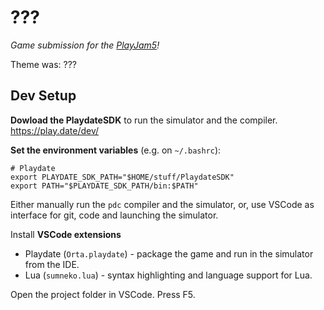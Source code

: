 # ???

*Game submission for the [PlayJam5](https://itch.io/jam/playjam-5)!*

Theme was: ???


## Dev Setup
**Dowload the PlaydateSDK** to run the simulator and the compiler.  
https://play.date/dev/

**Set the environment variables** (e.g. on `~/.bashrc`):
```
# Playdate
export PLAYDATE_SDK_PATH="$HOME/stuff/PlaydateSDK"
export PATH="$PLAYDATE_SDK_PATH/bin:$PATH"
```

Either manually run the `pdc` compiler and the simulator, or, use VSCode as interface for git, code and launching the simulator.

Install **VSCode extensions**
- Playdate (`Orta.playdate`) - package the game and run in the simulator from the IDE.
- Lua (`sumneko.lua`) - syntax highlighting and language support for Lua.

Open the project folder in VSCode. Press F5.
 
